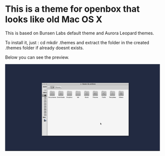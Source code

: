 # This is a theme for openbox that looks like old Mac OS X

This is based on Bunsen Labs default theme and Aurora Leopard themes.

To install it, just :
cd 
mkdir .themes
and extract the folder in the created .themes folder if already doesnt exists.

Below you can see the preview.

![Preview](screenshot.png)
